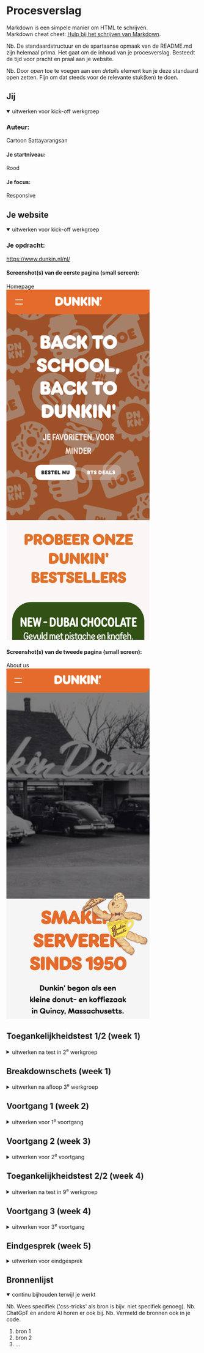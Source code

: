 # Procesverslag
Markdown is een simpele manier om HTML te schrijven.  
Markdown cheat cheet: [Hulp bij het schrijven van Markdown](https://github.com/adam-p/markdown-here/wiki/Markdown-Cheatsheet).

Nb. De standaardstructuur en de spartaanse opmaak van de README.md zijn helemaal prima. Het gaat om de inhoud van je procesverslag. Besteedt de tijd voor pracht en praal aan je website.

Nb. Door *open* toe te voegen aan een *details* element kun je deze standaard open zetten. Fijn om dat steeds voor de relevante stuk(ken) te doen.





## Jij

<details open>
  <summary>uitwerken voor kick-off werkgroep</summary>

  ### Auteur:
  Cartoon Sattayarangsan

  #### Je startniveau:
  Rood

  #### Je focus:
Responsive
 
</details>





## Je website

<details open>
  <summary>uitwerken voor kick-off werkgroep</summary>

  ### Je opdracht:
  https://www.dunkin.nl/nl/

  #### Screenshot(s) van de eerste pagina (small screen): 
  Homepage<br>
  <img src="readme-images/homepagina.png" width="375px" alt="screenshot van homepagina">

  #### Screenshot(s) van de tweede pagina (small screen):
  About us<br>
  <img src="readme-images/overons-pagina.png" width="375px" alt="screenahot van over ons pagina">
 
</details>



## Toegankelijkheidstest 1/2 (week 1)

<details>
  <summary>uitwerken na test in 2<sup>e</sup> werkgroep</summary>

  ### Bevindingen
  De screenreader kan geen afbeelding aflezen, alt is leeg.
  De woorden die in de afbeeldingen zijn, kunnen niet afgelezen worden door screenreader.
  De gebruikers kunnen niet weten wat voor afbeelding het is of wat erin staat.
  Geen logische heading-hiërachie
  Er staat geen skip link, dus de gebruikers kunnen niet meteen naar de main content skippen.

</details>



## Breakdownschets (week 1)

<details>
  <summary>uitwerken na afloop 3<sup>e</sup> werkgroep</summary>

  ### de hele pagina: 
  <img src="readme-images/homepagina.jpg" width="375px" alt="breakdown van de homepagina">
  <img src="readme-images/over-onspagina.jpg" width="375px" alt="breakdown van de over ons pagina">

  ### dynamisch deel (bijv menu): 
  <img src="readme-images/dynamische-deel.jpg" width="375px" alt="breakdown van een dynamisch deel">


</details>





## Voortgang 1 (week 2)

<details>
  <summary>uitwerken voor 1<sup>e</sup> voortgang</summary>

  ### Stand van zaken
  Het is mij gelukt om html te schrijven, maar het is nog voor mij moeilijk om de header responsive te maken, want nu gaat de kleur van de header niet mee als het scherm kleiner wordt, ook de laatste twee link van header moet ook helemaal aan het einde zijn apart van anderen. Link naar github: https://sattayc.github.io/dunkin/ 
  <br><img src="readme-images/eerste-site.png" width="375px" alt="grote scherm homepagina voor eerste voortgang gesprek">
  <img src="readme-images/eerste-site2.png" width="375px" alt="kleine scherm homepagina voor eerste voortgang gesprek">
  <img src="readme-images/code1.png" width="375px" alt="html van homepagina 1/3">
  <img src="readme-images/code2.png" width="375px" alt="html van homepagina 2/3">
  <img src="readme-images/code3.png" width="375px" alt="html van homepagina 3/3">
  <img src="readme-images/code4.png" width="375px" alt="css codes">

  ### Agenda voor meeting
  samen met je groepje opstellen

  | student 1      | student 2          | student 3    | student 4        |
  | ---            | ---                | ---          | ---              |
  | breakdown      | html bestand       | en ik dit    | en dan ik dat    |
  | schetsen       | checken            | nog een punt | dit wil ik zeker |
  | bekijken       |                    | ...          | ...              |


  ### Verslag van meeting
  hier na afloop snel de uitkomsten van de meeting vastleggen

  - Ik heb html bestand goed geschreven.
  - Ik zit in de goede richting.

</details>





## Voortgang 2 (week 3)

<details>
  <summary>uitwerken voor 2<sup>e</sup> voortgang</summary>

  ### Stand van zaken
  Ik vond css leuk omdat ik mijn schermen mooier kan maken, maar het is nog ingewikkeld om de codes te begrijpen en toepassen in mijn website.
  <img src="readme-images/week2-ss.png">
  De header vond ik best ingewikkeld en het lukte me nog niet helemaal om precies de originele site na te kunnen maken, met hulp van docent (Vasilis) kwam ik tot zo ver, ik ga nog proberen om de rest af te maken. 
  De body stukje was ook moeilijk, maar dank aan hulp van studentenasistent heb ik de codes kunnen toepassen in mijn website en nu ziet er best wel goed uit. Voor de rest vond ik de oefenopdrachten best wel te doen, hamburger menu opdracht was ook handig en die kan ik in mijn website toepassen.


  ### Agenda voor meeting
  samen met je groepje opstellen

  | student 1      | student 2          | student 3    | student 4        |
  | ---            | ---                | ---          | ---              |
  | hoe kan ik zo  | en dit             | en ik dit    | en dan ik dat    |
  | min mogelijk   | dit als er tijd is | nog een punt | dit wil ik zeker |
  | class gebruiken?| ...                | ...          | ...              |


  ### Verslag van meeting
  hier na afloop snel de uitkomsten van de meeting vastleggen

  - punt 1
  - punt 2
  - nog een punt
- ...

</details>





## Toegankelijkheidstest 2/2 (week 4)

<details>
  <summary>uitwerken na test in 9<sup>e</sup> werkgroep</summary>

  ### Bevindingen
  Lijst met je bevindingen die in de test naar voren kwamen (geef ook aan wat er verbeterd is):

</details>





## Voortgang 3 (week 4)

<details>
  <summary>uitwerken voor 3<sup>e</sup> voortgang</summary>

  ### Stand van zaken
  hier dit ging goed & dit was lastig (neem ook screenshots op van delen van je website en code)


  ### Agenda voor meeting
  samen met je groepje opstellen

  | student 1      | student 2          | student 3    | student 4        |
  | ---            | ---                | ---          | ---              |
  | dit bespreken  | en dit             | en ik dit    | en dan ik dat    |
  | en dat ook nog | dit als er tijd is | nog een punt | dit wil ik zeker |
  | ...            | ...                | ...          | ...              |


  ### Verslag van meeting
  hier na afloop snel de uitkomsten van de meeting vastleggen

  - punt 1
  - punt 2
  - nog een punt
  - ...

</details>





## Eindgesprek (week 5)

<details>
  <summary>uitwerken voor eindgesprek</summary>

  ### Je uitkomst - karakteristiek screenshots:
  <img src="readme-images/dummy-plaatje.jpg" width="375px" alt="uitomst opdracht 1">


  ### Dit ging goed/Heb ik geleerd: 
  Korte omschrijving met plaatjes

  <img src="readme-images/dummy-plaatje.jpg" width="375px" alt="top">


  ### Dit was lastig/Is niet gelukt:
  Korte omschrijving met plaatjes

  <img src="readme-images/dummy-plaatje.jpg" width="375px" alt="bummer">
</details>





## Bronnenlijst

<details open>
  <summary>continu bijhouden terwijl je werkt</summary>

  Nb. Wees specifiek ('css-tricks' als bron is bijv. niet specifiek genoeg). 
  Nb. ChatGpT en andere AI horen er ook bij.
  Nb. Vermeld de bronnen ook in je code.

  1. bron 1
  2. bron 2
  3. ...

</details>